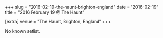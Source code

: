 +++
slug = "2016-02-19-the-haunt-brighton-england"
date = "2016-02-19"
title = "2016 February 19 @ The Haunt"

[extra]
venue = "The Haunt, Brighton, England"
+++

No known setlist.
